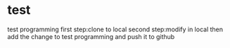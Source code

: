 # test
test programming
first step:clone to local
second step:modify in local then add the change to test programming and push it to github